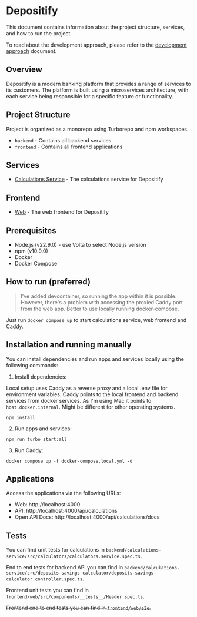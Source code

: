 # Depositify

This document contains information about the project structure, services, and how to run the project.

To read about the development approach, please refer to the [development approach](./docs/development-approach.md) document.

## Overview

Depositify is a modern banking platform that provides a range of services to its customers. The platform is built using a microservices architecture, with each service being responsible for a specific feature or functionality.

## Project Structure

Project is organized as a monorepo using Turborepo and npm workspaces.

- `backend` - Contains all backend services
- `frontend` - Contains all frontend applications

## Services

- [Calculations Service](./backend/calculations-service/README.md) - The calculations service for Depositify

## Frontend

- [Web](./frontend/web/README.md) - The web frontend for Depositify

## Prerequisites

- Node.js (v22.9.0) - use Volta to select Node.js version
- npm (v10.9.0)
- Docker
- Docker Compose

## How to run (preferred)

> I've added devcontainer, so running the app within it is possible. However, there's a problem with accessing the proxied Caddy port from the web app. Better to use locally running docker-compose.

Just run `docker compose up` to start calculations service, web frontend and Caddy.

## Installation and running manually

You can install dependencies and run apps and services locally using the following commands:

1. Install dependencies:

Local setup uses Caddy as a reverse proxy and a local .env file for environment variables.
Caddy points to the local frontend and backend services from docker services. As I'm using Mac it points to `host.docker.internal`.
Might be different for other operating systems.

```
npm install
```

2. Run apps and services:

```
npm run turbo start:all
```

3. Run Caddy:

```
docker compose up -f docker-compose.local.yml -d
```

## Applications

Access the applications via the following URLs:

- Web: http://localhost:4000
- API: http://localhost:4000/api/calculations
- Open API Docs: http://localhost:4000/api/calculations/docs

## Tests

You can find unit tests for calculations in `backend/calculations-service/src/calculators/calculators.service.spec.ts`.

End to end tests for backend API you can find in `backend/calculations-service/src/deposits-savings-calculator/deposits-savings-calculator.controller.spec.ts`.

Frontend unit tests you can find in `frontend/web/src/components/__tests__/Header.spec.ts`.

~~Frontend end to end tests you can find in `frontend/web/e2e`.~~
